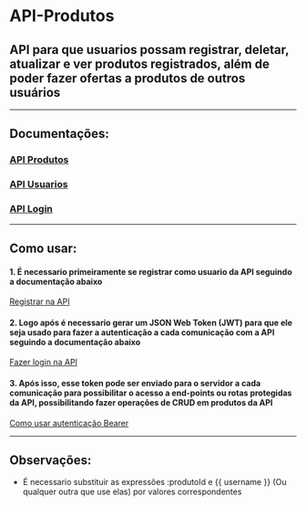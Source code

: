 # API-Produtos


## API para que usuarios possam registrar, deletar, atualizar e ver produtos registrados, além de poder fazer ofertas a produtos de outros usuários
---
## Documentações:

### [API Produtos](https://github.com/leooresende01/api-produtos/blob/main/api-produtos.doc.md)

### [API Usuarios](https://github.com/leooresende01/api-produtos/blob/main/api-usuarios-doc.md)

### [API Login](https://github.com/leooresende01/api-produtos/blob/main/api-login-doc.md)
---
## Como usar:

#### 1. É necessario primeiramente se registrar como usuario da API seguindo a documentação abaixo
[Registrar na API](https://github.com/leooresende01/api-produtos/blob/main/api-usuarios-doc.md#6-registrar-usu%C3%A1rio)

#### 2. Logo após é necessario gerar um JSON Web Token (JWT) para que ele seja usado para fazer a autenticação a cada comunicação com a API seguindo a documentação abaixo
[Fazer login na API](https://github.com/leooresende01/api-produtos/blob/main/api-login-doc.md#1-fazer-login)

#### 3. Após isso, esse token pode ser enviado para o servidor a cada comunicação para possibilitar o acesso a end-points ou rotas protegidas da API, possibilitando fazer operações de CRUD em produtos da API
[Como usar autenticação Bearer](https://swagger.io/docs/specification/authentication/bearer-authentication/)

---
## Observações:
- É necessario substituir as expressões :produtoId e {{ username }} (Ou qualquer outra que use elas) por valores correspondentes
